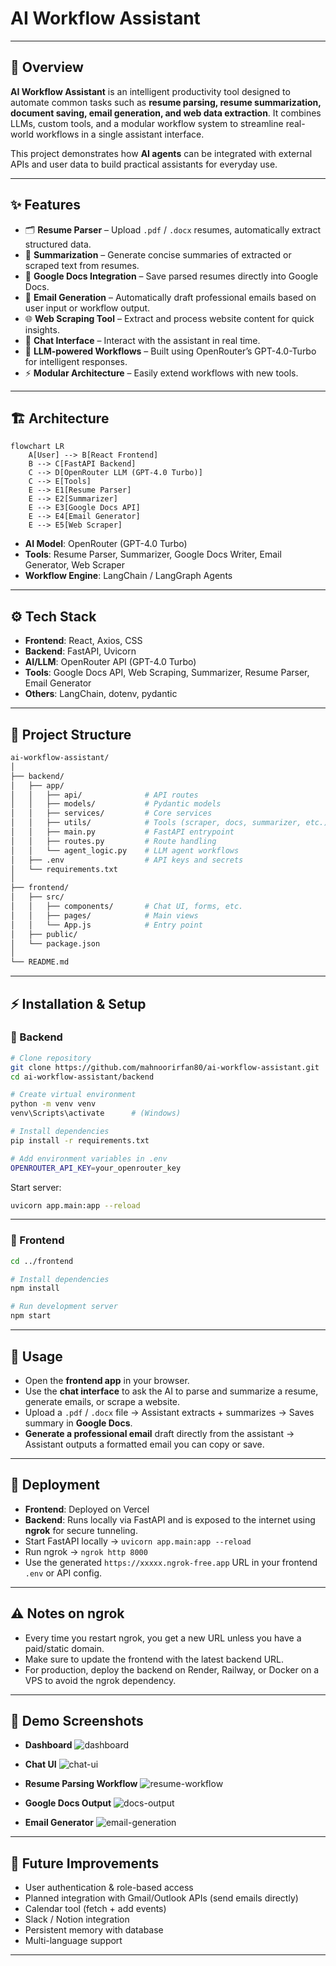 # AI Workflow Assistant

---

## 📖 Overview

**AI Workflow Assistant** is an intelligent productivity tool designed to automate common tasks such as **resume parsing, resume summarization, document saving, email generation, and web data extraction**.
It combines LLMs, custom tools, and a modular workflow system to streamline real-world workflows in a single assistant interface.

This project demonstrates how **AI agents** can be integrated with external APIs and user data to build practical assistants for everyday use.

---

## ✨ Features

* 🗂 **Resume Parser** – Upload `.pdf` / `.docx` resumes, automatically extract structured data.
* 📝 **Summarization** – Generate concise summaries of extracted or scraped text from resumes.
* 📄 **Google Docs Integration** – Save parsed resumes directly into Google Docs.
* 📧 **Email Generation** – Automatically draft professional emails based on user input or workflow output.
* 🌐 **Web Scraping Tool** – Extract and process website content for quick insights.
* 💬 **Chat Interface** – Interact with the assistant in real time.
* 🧠 **LLM-powered Workflows** – Built using OpenRouter’s GPT-4.0-Turbo for intelligent responses.
* ⚡ **Modular Architecture** – Easily extend workflows with new tools.

---

## 🏗️ Architecture

```mermaid
flowchart LR
    A[User] --> B[React Frontend]
    B --> C[FastAPI Backend]
    C --> D[OpenRouter LLM (GPT-4.0 Turbo)]
    C --> E[Tools]
    E --> E1[Resume Parser]
    E --> E2[Summarizer]
    E --> E3[Google Docs API]
    E --> E4[Email Generator]
    E --> E5[Web Scraper]
```

* **AI Model**: OpenRouter (GPT-4.0 Turbo)
* **Tools**: Resume Parser, Summarizer, Google Docs Writer, Email Generator, Web Scraper
* **Workflow Engine**: LangChain / LangGraph Agents

---

## ⚙️ Tech Stack

* **Frontend**: React, Axios, CSS
* **Backend**: FastAPI, Uvicorn
* **AI/LLM**: OpenRouter API (GPT-4.0 Turbo)
* **Tools**: Google Docs API, Web Scraping, Summarizer, Resume Parser, Email Generator
* **Others**: LangChain, dotenv, pydantic

---

## 📂 Project Structure

```bash
ai-workflow-assistant/
│
├── backend/
│   ├── app/
│   │   ├── api/              # API routes
│   │   ├── models/           # Pydantic models
│   │   ├── services/         # Core services
│   │   ├── utils/            # Tools (scraper, docs, summarizer, etc.)
│   │   ├── main.py           # FastAPI entrypoint
│   │   ├── routes.py         # Route handling
│   │   └── agent_logic.py    # LLM agent workflows
│   ├── .env                  # API keys and secrets
│   └── requirements.txt
│
├── frontend/
│   ├── src/
│   │   ├── components/       # Chat UI, forms, etc.
│   │   ├── pages/            # Main views
│   │   └── App.js            # Entry point
│   ├── public/
│   └── package.json
│
└── README.md
```

---

## ⚡ Installation & Setup

### 🔹 Backend

```bash
# Clone repository
git clone https://github.com/mahnoorirfan80/ai-workflow-assistant.git
cd ai-workflow-assistant/backend

# Create virtual environment
python -m venv venv
venv\Scripts\activate      # (Windows)

# Install dependencies
pip install -r requirements.txt

# Add environment variables in .env
OPENROUTER_API_KEY=your_openrouter_key
```

Start server:

```bash
uvicorn app.main:app --reload
```

---

### 🔹 Frontend

```bash
cd ../frontend

# Install dependencies
npm install

# Run development server
npm start
```

---

## 🚀 Usage

* Open the **frontend app** in your browser.
* Use the **chat interface** to ask the AI to parse and summarize a resume, generate emails, or scrape a website.
* Upload a `.pdf` / `.docx` file → Assistant extracts + summarizes → Saves summary in **Google Docs**.
* **Generate a professional email** draft directly from the assistant → Assistant outputs a formatted email you can copy or save.

---

## 📡 Deployment

* **Frontend**: Deployed on Vercel
* **Backend**: Runs locally via FastAPI and is exposed to the internet using **ngrok** for secure tunneling.
* Start FastAPI locally → `uvicorn app.main:app --reload`
* Run ngrok → `ngrok http 8000`
* Use the generated `https://xxxxx.ngrok-free.app` URL in your frontend `.env` or API config.

---

## ⚠️ Notes on ngrok

* Every time you restart ngrok, you get a new URL unless you have a paid/static domain.
* Make sure to update the frontend with the latest backend URL.
* For production, deploy the backend on Render, Railway, or Docker on a VPS to avoid the ngrok dependency.

---

## 📸 Demo Screenshots

* **Dashboard**
  ![dashboard](./assets/dashboard.png)

* **Chat UI**
  ![chat-ui](./assets/chatbot.png)

* **Resume Parsing Workflow**
  ![resume-workflow](./assets/resume.png)

* **Google Docs Output**
  ![docs-output](./assets/ss1.jpg)

* **Email Generator**
  ![email-generation](./assets/email.png)

---

## 🚧 Future Improvements

* User authentication & role-based access
* Planned integration with Gmail/Outlook APIs (send emails directly)
* Calendar tool (fetch + add events)
* Slack / Notion integration
* Persistent memory with database
* Multi-language support

---
